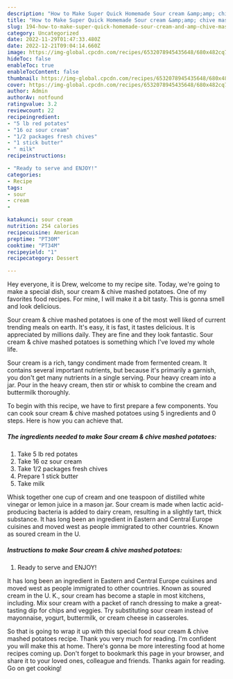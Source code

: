 ```yaml
---
description: "How to Make Super Quick Homemade Sour cream &amp;amp; chive mashed potatoes"
title: "How to Make Super Quick Homemade Sour cream &amp;amp; chive mashed potatoes"
slug: 194-how-to-make-super-quick-homemade-sour-cream-and-amp-chive-mashed-potatoes
category: Uncategorized
date: 2022-11-29T01:47:33.480Z
date: 2022-12-21T09:04:14.660Z
image: https://img-global.cpcdn.com/recipes/6532078945435648/680x482cq70/sour-cream-chive-mashed-potatoes-recipe-main-photo.jpg
hideToc: false
enableToc: true
enableTocContent: false
thumbnail: https://img-global.cpcdn.com/recipes/6532078945435648/680x482cq70/sour-cream-chive-mashed-potatoes-recipe-main-photo.jpg
cover: https://img-global.cpcdn.com/recipes/6532078945435648/680x482cq70/sour-cream-chive-mashed-potatoes-recipe-main-photo.jpg
author: Admin
authorAv: notfound
ratingvalue: 3.2
reviewcount: 22
recipeingredient:
- "5 lb red potates"
- "16 oz sour cream"
- "1/2 packages fresh chives"
- "1 stick butter"
- " milk"
recipeinstructions:

- "Ready to serve and ENJOY!"
categories:
- Recipe
tags:
- sour
- cream
- 

katakunci: sour cream  
nutrition: 254 calories
recipecuisine: American
preptime: "PT30M"
cooktime: "PT34M"
recipeyield: "1"
recipecategory: Dessert

---
```



Hey everyone, it is Drew, welcome to my recipe site. Today, we're going to make a special dish, sour cream &amp; chive mashed potatoes. One of my favorites food recipes. For mine, I will make it a bit tasty. This is gonna smell and look delicious.

Sour cream &amp; chive mashed potatoes is one of the most well liked of current trending meals on earth. It's easy, it is fast, it tastes delicious. It is appreciated by millions daily. They are fine and they look fantastic. Sour cream &amp; chive mashed potatoes is something which I've loved my whole life.

Sour cream is a rich, tangy condiment made from fermented cream. It contains several important nutrients, but because it&#39;s primarily a garnish, you don&#39;t get many nutrients in a single serving. Pour heavy cream into a jar. Pour in the heavy cream, then stir or whisk to combine the cream and buttermilk thoroughly.


To begin with this recipe, we have to first prepare a few components. You can cook sour cream &amp; chive mashed potatoes using 5 ingredients and 0 steps. Here is how you can achieve that.

<!--inarticleads1-->

##### The ingredients needed to make Sour cream &amp; chive mashed potatoes:

1. Take 5 lb red potates
1. Take 16 oz sour cream
1. Take 1/2 packages fresh chives
1. Prepare 1 stick butter
1. Take  milk


Whisk together one cup of cream and one teaspoon of distilled white vinegar or lemon juice in a mason jar. Sour cream is made when lactic acid-producing bacteria is added to dairy cream, resulting in a slightly tart, thick substance. It has long been an ingredient in Eastern and Central Europe cuisines and moved west as people immigrated to other countries. Known as soured cream in the U. 

<!--inarticleads2-->

##### Instructions to make Sour cream &amp; chive mashed potatoes:


1. Ready to serve and ENJOY!

It has long been an ingredient in Eastern and Central Europe cuisines and moved west as people immigrated to other countries. Known as soured cream in the U. K., sour cream has become a staple in most kitchens, including. Mix sour cream with a packet of ranch dressing to make a great-tasting dip for chips and veggies. Try substituting sour cream instead of mayonnaise, yogurt, buttermilk, or cream cheese in casseroles. 

So that is going to wrap it up with this special food sour cream &amp; chive mashed potatoes recipe. Thank you very much for reading. I'm confident you will make this at home. There's gonna be more interesting food at home recipes coming up. Don't forget to bookmark this page in your browser, and share it to your loved ones, colleague and friends. Thanks again for reading. Go on get cooking!

